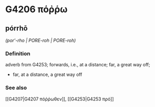 # G4206 πόῤῥω

## pórrhō

_(por'-rho | PORE-roh | PORE-roh)_

### Definition

adverb from G4253; forwards, i.e., at a distance; far, a great way off; 

- far, at a distance, a great way off

### See also

[[G4207|G4207 πόῤῥωθεν]], [[G4253|G4253 πρό]]
